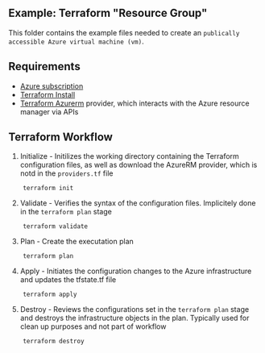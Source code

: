 ## Example: Terraform "Resource Group"

This folder contains the example files needed to create an ```publically accessible Azure virtual machine (vm)```.

## Requirements
* [Azure subscription](https://portal.azure.com)
* [Terraform Install](https://developer.hashicorp.com/terraform/install?ajs_aid=fe9a4574-f8ea-4afc-8a23-e1b555adc5a7&product_intent=terraform)
* [Terraform Azurerm](https://registry.terraform.io/providers/hashicorp/azurerm/latest) provider, which interacts with the Azure resource manager via APIs

## Terraform Workflow
1. Initialize - Initilizes the working directory containing the Terraform configuration files, as well as download the AzureRM provider, which is notd in the ```providers.tf``` file
```
    terraform init
```

2. Validate - Verifies the syntax of the configuration files.  Implicitely done in the ```terraform plan``` stage
```
    terraform validate
```
3. Plan - Create the executation plan
```
    terraform plan
```
4. Apply - Initiates the configuration changes to the Azure infrastructure and updates the tfstate.tf file
```
    terraform apply
```
5. Destroy - Reviews the configurations set in the ```terraform plan``` stage and destroys the infrastructure objects in the plan.  Typically used for clean up purposes and not part of workflow

```
    terraform destroy
```